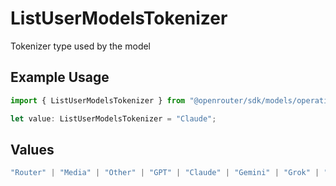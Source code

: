 # ListUserModelsTokenizer

Tokenizer type used by the model

## Example Usage

```typescript
import { ListUserModelsTokenizer } from "@openrouter/sdk/models/operations";

let value: ListUserModelsTokenizer = "Claude";
```

## Values

```typescript
"Router" | "Media" | "Other" | "GPT" | "Claude" | "Gemini" | "Grok" | "Cohere" | "Nova" | "Qwen" | "Yi" | "DeepSeek" | "Mistral" | "Llama2" | "Llama3" | "Llama4" | "PaLM" | "RWKV" | "Qwen3"
```